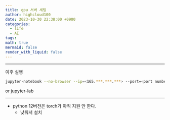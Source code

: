 ```yaml
---
title: gpu 서버 세팅
author: highcloud100
date: 2023-10-30 22:38:00 +0900
categories:
  - life
  - AI
tags: 
math: true
mermaid: false
render_with_liquid: false
---
```

---


이후 실행
```bash
jupyter-notebook --no-browser --ip=<165.***.***.***> --port=<port number>
```

or jupyter-lab

---
- python 12버전은 torch가 아직 지원 안 한다.
	- 낮춰서 설치